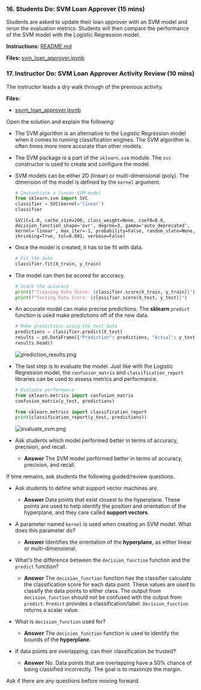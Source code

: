 ### 16. Students Do: SVM Loan Approver (15 mins)

Students are asked to update their loan approver with an SVM model and rerun the evaluation metrics. Students will then compare the performance of the SVM model with the Logistic Regression model.

**Instructions:** [README.md](Activities/07_Stu_SVM_Loan_Approver/README.md)

**Files:** [svm_loan_approver.ipynb](Activities/07_Stu_SVM_Loan_Approver/Unsolved/svm_loan_approver.ipynb)

### 17. Instructor Do: SVM Loan Approver Activity Review (10 mins)

The instructor leads a dry walk through of the previous activity.

**Files:**

* [ssvm_loan_approver.ipynb](Activities/07-Stu_SVM_Loan_Approver/Solved/svm_loan_approver.ipynb)

Open the solution and explain the following:

* The SVM algorithm is an alternative to the Logistic Regression model when it comes to running classification engines. The SVM algorithm is often times more more accurate than other models.

* The SVM package is a part of the `sklearn.svm` module. The `svc` constructor is used to create and configure the model.

* SVM models can be either 2D (linear) or multi-dimensional (poly). The dimension of the model is defined by the `kernel` argument.

    ```python
    # Instantiate a linear SVM model
    from sklearn.svm import SVC
    classifier = SVC(kernel='linear')
    classifier
    ```

    ```
    SVC(C=1.0, cache_size=200, class_weight=None, coef0=0.0,
    decision_function_shape='ovr', degree=3, gamma='auto_deprecated',
    kernel='linear', max_iter=-1, probability=False, random_state=None,
    shrinking=True, tol=0.001, verbose=False)
    ```

* Once the model is created, it has to be fit with data.

    ```python
    # Fit the data
    classifier.fit(X_train, y_train)
    ```

* The model can then be scored for accuracy.

    ```python
    # Score the accuracy
    print(f"Training Data Score: {classifier.score(X_train, y_train)}")
    print(f"Testing Data Score: {classifier.score(X_test, y_test)}")
    ```

* An accurate model can make precise predictions. The **sklearn** `predict` function is used make predictions off of the new data.

    ```python
    # Make predictions using the test data
    predictions = classifier.predict(X_test)
    results = pd.DataFrame({"Prediction": predictions, "Actual": y_test}).reset_index(drop=True)
    results.head()
    ```

    ![prediction_results.png](Images/prediction_results.png)

* The last step is to evaluate the model. Just like with the Logistic Regression model, the `confusion_matrix` and `classification_report` libraries can be used to assess metrics and performance.

    ```python
    # Evaluate performance
    from sklearn.metrics import confusion_matrix
    confusion_matrix(y_test, predictions)

    from sklearn.metrics import classification_report
    print(classification_report(y_test, predictions))
    ```

  ![evaluate_svm.png](Images/evaluate_svm.png)

* Ask students which model performed better in terms of accuracy, precision, and recall.

  * **Answer** The SVM model performed better in terms of accuracy, precision, and recall.

If time remains, ask students the following guided/review questions.

* Ask students to define what support vector machines are.

  * **Answer** Data points that exist closest to the hyperplane. These points are used to help identify the position and orientation of the hyperplane, and they care called **support vectors**.

* A parameter named `kernel` is used when creating an SVM model. What does this parameter do?

  * **Answer** Identifies the orientation of the **hyperplane**, as either linear or multi-dimensional.

* What's the difference between the `decision_function` function and the `predict` function?

  * **Answer** The `decision_function` function has the classifier calculate the classification score for each data point. These values are used to classify the data points to either class. The output from `decision_function` should not be confused with the output from `predict`. `Predict` provides a classification/label. `Decision_function` returns a scalar value.

* What is `decision_function` used for?

  * **Answer** The `decision_function` function is used to identify the bounds of the **hyperplane**.

* If data points are overlapping, can their classification be trusted?

  * **Answer** No. Data points that are overlapping have a 50% chance of being classified incorrectly. The goal is to maximize the margin.

Ask if there are any questions before moving forward.
